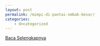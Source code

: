 ```yaml
---
layout: post
permalink: /mimpi-di-pantai-ombak-besar/
categories:
    - Uncategorized
---
```


[Baca Selengkapnya](/07)